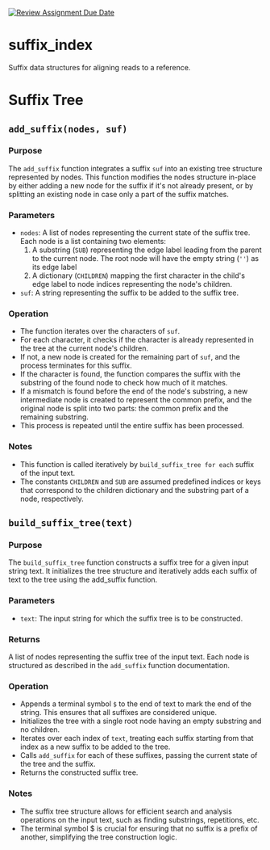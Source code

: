 [![Review Assignment Due Date](https://classroom.github.com/assets/deadline-readme-button-22041afd0340ce965d47ae6ef1cefeee28c7c493a6346c4f15d667ab976d596c.svg)](https://classroom.github.com/a/2H4hMYgM)
# suffix_index
Suffix data structures for aligning reads to a reference.

# Suffix Tree

## `add_suffix(nodes, suf)`

### Purpose
The `add_suffix` function integrates a suffix `suf` into an existing tree structure represented by nodes. This function modifies the nodes structure in-place by either adding a new node for the suffix if it's not already present, or by splitting an existing node in case only a part of the suffix matches.

### Parameters
- `nodes`: A list of nodes representing the current state of the suffix tree. Each node is a list containing two elements:
  1.  A substring (`SUB`) representing the edge label leading from the parent to the current node. The root node will have the empty string (`''`) as its edge label
  2.  A dictionary (`CHILDREN`) mapping the first character in the child's edge label to node indices representing the node's children.
- `suf`: A string representing the suffix to be added to the suffix tree.

### Operation
- The function iterates over the characters of `suf`.
- For each character, it checks if the character is already represented in the tree at the current node's children.
- If not, a new node is created for the remaining part of `suf`, and the process terminates for this suffix.
- If the character is found, the function compares the suffix with the substring of the found node to check how much of it matches.
- If a mismatch is found before the end of the node's substring, a new intermediate node is created to represent the common prefix, and the original node is split into two parts: the common prefix and the remaining substring.
- This process is repeated until the entire suffix has been processed.

### Notes

- This function is called iteratively by `build_suffix_tree for each` suffix of the input text.
- The constants `CHILDREN` and `SUB` are assumed predefined indices or keys that correspond to the children dictionary and the substring part of a node, respectively. 

## `build_suffix_tree(text)`

### Purpose

The `build_suffix_tree` function constructs a suffix tree for a given input string text. It initializes the tree structure and iteratively adds each suffix of text to the tree using the add_suffix function.

### Parameters

- `text`: The input string for which the suffix tree is to be constructed.

### Returns

A list of nodes representing the suffix tree of the input text. Each node is structured as described in the `add_suffix` function documentation.

### Operation

- Appends a terminal symbol `$` to the end of text to mark the end of the string. This ensures that all suffixes are considered unique.
- Initializes the tree with a single root node having an empty substring and no children.
- Iterates over each index of `text`, treating each suffix starting from that index as a new suffix to be added to the tree.
- Calls `add_suffix` for each of these suffixes, passing the current state of the tree and the suffix.
- Returns the constructed suffix tree.

### Notes

- The suffix tree structure allows for efficient search and analysis operations on the input text, such as finding substrings, repetitions, etc.
- The terminal symbol $ is crucial for ensuring that no suffix is a prefix of another, simplifying the tree construction logic.
